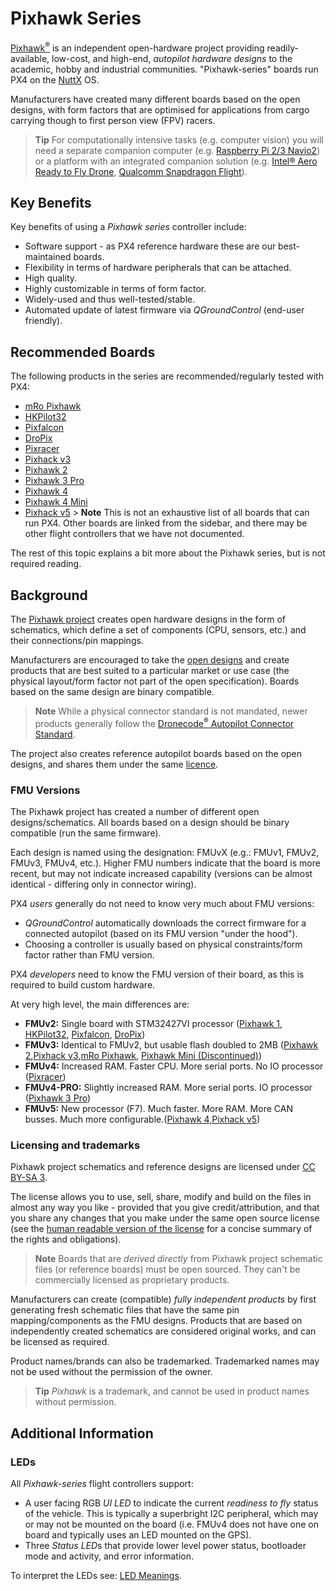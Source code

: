 # Pixhawk Series

[Pixhawk<sup>&reg;</sup>](https://pixhawk.org/) is an independent open-hardware project providing readily-available, low-cost, and high-end, *autopilot hardware designs* to the academic, hobby and industrial communities. "Pixhawk-series" boards run PX4 on the [NuttX](http://nuttx.org) OS.

Manufacturers have created many different boards based on the open designs, with form factors that are optimised for applications from cargo carrying though to first person view (FPV) racers.

> **Tip** For computationally intensive tasks (e.g. computer vision) you will need a separate companion computer (e.g. [Raspberry Pi 2/3 Navio2](../flight_controller/raspberry_pi_navio2.md)) or a platform with an integrated companion solution (e.g. [Intel® Aero Ready to Fly Drone](../complete_vehicles/intel_aero.md), [Qualcomm Snapdragon Flight](../flight_controller/snapdragon_flight.md)).

## Key Benefits

Key benefits of using a *Pixhawk series* controller include:

* Software support - as PX4 reference hardware these are our best-maintained boards.
* Flexibility in terms of hardware peripherals that can be attached.
* High quality.
* Highly customizable in terms of form factor.
* Widely-used and thus well-tested/stable.
* Automated update of latest firmware via *QGroundControl* (end-user friendly).

## Recommended Boards

The following products in the series are recommended/regularly tested with PX4:

* [mRo Pixhawk](../flight_controller/mro_pixhawk.md)
* [HKPilot32](../flight_controller/HKPilot32.md)
* [Pixfalcon](../flight_controller/pixfalcon.md)
* [DroPix](../flight_controller/dropix.md)
* [Pixracer](../flight_controller/pixracer.md)
* [Pixhack v3](../flight_controller/pixhack_v3.md)
* [Pixhawk 2](../flight_controller/pixhawk-2.md)
* [Pixhawk 3 Pro](../flight_controller/pixhawk3_pro.md)
* [Pixhawk 4](../flight_controller/pixhawk4.md)
* [Pixhawk 4 Mini](../flight_controller/pixhawk4_mini.md)
* [Pixhack v5](../flight_controller/pixhack_v5.md) > **Note** This is not an exhaustive list of all boards that can run PX4. Other boards are linked from the sidebar, and there may be other flight controllers that we have not documented.

The rest of this topic explains a bit more about the Pixhawk series, but is not required reading.

## Background

The [Pixhawk project](https://pixhawk.org/) creates open hardware designs in the form of schematics, which define a set of components (CPU, sensors, etc.) and their connections/pin mappings.

Manufacturers are encouraged to take the [open designs](https://github.com/PX4/Hardware#hardware) and create products that are best suited to a particular market or use case (the physical layout/form factor not part of the open specification). Boards based on the same design are binary compatible.

> **Note** While a physical connector standard is not mandated, newer products generally follow the [Dronecode<sup>&reg;</sup> Autopilot Connector Standard](https://wiki.dronecode.org/workgroup/connectors/start).

The project also creates reference autopilot boards based on the open designs, and shares them under the same [licence](#licensing-and-trademarks).

### FMU Versions

The Pixhawk project has created a number of different open designs/schematics. All boards based on a design should be binary compatible (run the same firmware).

Each design is named using the designation: FMUvX (e.g.: FMUv1, FMUv2, FMUv3, FMUv4, etc.). Higher FMU numbers indicate that the board is more recent, but may not indicate increased capability (versions can be almost identical - differing only in connector wiring).

PX4 *users* generally do not need to know very much about FMU versions:

* *QGroundControl* automatically downloads the correct firmware for a connected autopilot (based on its FMU version "under the hood").
* Choosing a controller is usually based on physical constraints/form factor rather than FMU version.

PX4 *developers* need to know the FMU version of their board, as this is required to build custom hardware.

At very high level, the main differences are:

* **FMUv2:** Single board with STM32427VI processor ([Pixhawk 1](../flight_controller/pixhawk.md), [HKPilot32](../flight_controller/HKPilot32.md), [Pixfalcon](../flight_controller/pixfalcon.md), [DroPix](../flight_controller/dropix.md))
* **FMUv3:** Identical to FMUv2, but usable flash doubled to 2MB ([Pixhawk 2](../flight_controller/pixhawk-2.md),[Pixhack v3](../flight_controller/pixhack_v3.md),[mRo Pixhawk](../flight_controller/mro_pixhawk.md), [Pixhawk Mini (Discontinued)](../flight_controller/pixhawk_mini.md))
* **FMUv4:** Increased RAM. Faster CPU. More serial ports. No IO processor ([Pixracer](../flight_controller/pixracer.md))
* **FMUv4-PRO:** Slightly increased RAM. More serial ports. IO processor ([Pixhawk 3 Pro](../flight_controller/pixhawk3_pro.md))
* **FMUv5:** New processor (F7). Much faster. More RAM. More CAN busses. Much more configurable.([Pixhawk 4](../flight_controller/pixhawk4.md),[Pixhack v5](../flight_controller/pixhack_v5.md))

### Licensing and trademarks

Pixhawk project schematics and reference designs are licensed under [CC BY-SA 3](https://creativecommons.org/licenses/by-sa/3.0/legalcode).

The license allows you to use, sell, share, modify and build on the files in almost any way you like - provided that you give credit/attribution, and that you share any changes that you make under the same open source license (see the [human readable version of the license](https://creativecommons.org/licenses/by-sa/3.0/) for a concise summary of the rights and obligations).

> **Note** Boards that are *derived directly* from Pixhawk project schematic files (or reference boards) must be open sourced. They can't be commercially licensed as proprietary products.

Manufacturers can create (compatible) *fully independent products* by first generating fresh schematic files that have the same pin mapping/components as the FMU designs. Products that are based on independently created schematics are considered original works, and can be licensed as required.

Product names/brands can also be trademarked. Trademarked names may not be used without the permission of the owner.

> **Tip** *Pixhawk* is a trademark, and cannot be used in product names without permission.

## Additional Information

### LEDs

All *Pixhawk-series* flight controllers support:

* A user facing RGB *UI LED* to indicate the current *readiness to fly* status of the vehicle. This is typically a superbright I2C peripheral, which may or may not be mounted on the board (i.e. FMUv4 does not have one on board and typically uses an LED mounted on the GPS).
* Three *Status LED*s that provide lower level power status, bootloader mode and activity, and error information.

To interpret the LEDs see: [LED Meanings](../getting_started/led_meanings.md).